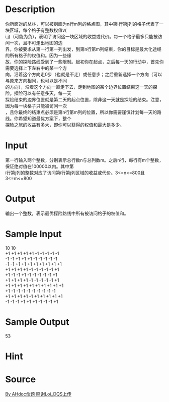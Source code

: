 
# Description

<div class="content"><div>你所面对的丛林，可以被刻画为n行m列的格点图，其中第i行第j列的格子代表了一块区域，每个格子有整数权值v(</div>
<div>i,j)（可能为负），表明了访问这一块区域的收益或代价。每一个格子最多只能被访问一次，且不可走出地图的边</div>
<div>界，你被要求从第一行第一列出发，到第n行第m列结束，你的目标是最大化途经的所有格子的权值和。因为一些缘</div>
<div>故，你的探险路线受到了一些限制。起初你在起点，之后每一天的行动中，首先你需要选择上下左右中的某一个方</div>
<div>向，沿着这个方向走0步（也就是不走）或任意步；之后重新选择一个方向（可以与原来方向相同，也可以是不同</div>
<div>的方向），沿着这个方向一直走下去，走到地图的某个边界位置结束这一天的探险。探险可以有任意多天，每一天</div>
<div>探险结束的边界位置就是第二天的起点位置，除非这一天就是探险的结束。注意，因为每一块格子只能被访问一次</div>
<div>，且你最终的结束点必须是第n行第m列的位置，所以你需要谨慎计划每一天的路线。你希望知道最优方案下，整个</div>
<div>探险之旅的收益有多大，即你可以获得的权值和最大是多少。</div>
<p></p></div>

# Input

<div class="content"><div>第一行输入两个整数，分别表示总行数n与总列数m。之后n行，每行有m个整数，保证绝对值在100000以内。其中第</div>
<div>i行第j列的整数对应了访问第i行第j列区域的收益或代价。3&lt;=n&lt;=800且3&lt;=m&lt;=800</div>
<p></p></div>

# Output

<div class="content"><div>输出一个整数，表示最优探险路线中所有被访问格子的权值和。</div>
<p></p></div>

# Sample Input

<div class="content"><span class="sampledata">10 10<br/>
+1 +1 +1 +1 +1 -1 -1 -1 -1 -1<br/>
-1 -1 +1 +1 +1 -1 -1 -1 -1 -1<br/>
-1 -1 +1 +1 +1 +1 +1 +1 +1 +1<br/>
+1 +1 +1 +1 -1 -1 -1 -1 -1 +1<br/>
+1 -1 -1 +1 -1 -1 -1 -1 -1 +1<br/>
+1 +1 +1 +1 -1 -1 -1 -1 -1 +1<br/>
+1 +1 +1 +1 +1 +1 +1 +1 +1 +1<br/>
+1 -1 -1 -1 -1 -1 -1 -1 -1 -1<br/>
+1 +1 +1 +1 -1 +1 +1 +1 +1 +1<br/>
-1 -1 -1 +1 +1 +1 -1 -1 -1 +1</span></div>

# Sample Output

<div class="content"><span class="sampledata">53<br/>
</span></div>

# Hint

<div class="content"><p></p></div>

# Source

<div class="content"><p><a href="problemset.php?search=By AHdoc命题 鸣谢Loi_DQS上传">By AHdoc命题 鸣谢Loi_DQS上传</a></p></div>

